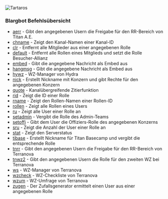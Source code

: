 
![Tartaros](https://dub01pap001files.storage.live.com/y4mN8LhKfmiHo_Oe1OcswZGt-X2cgTmIvLKdj4lCM1QOklytp4RfwtfH1iS7Nl0Mr7zRfekztAkI7MQN_dYmpiCVesdYKSNct_F49DlhZJkYnnuNxni7JSSHLFDPvRn9Ko1l06eQ8BKQyRUvjd3sIwjnbm5RKysvIUSv3toEjdYJV6SJfASzo2TdnC3Gha5L_Ke?width=510&height=508&cropmode=none)

### Blargbot Befehlsübersicht


* [aerr](Doku/aerr.md) - Gibt den angegebenen Usern die Freigabe für den RR-Bereich von Titan A.E.
* [chname](Doku/chname.md) - Zeigt den Kanal-Namen einer Kanal-ID
* [clr](Doku/clr.md) - Entfernt alle Mitglieder aus einer angegebenen Rolle
* [default](Doku/default.md) - Entfernt alle Rollen eines Mitglieds und setzt die Rolle Besucher-Allianz
* [embed](Doku/embed.md) - Gibt die angegebene Nachricht als Embed aus
* [hangmsg](Doku/hangmsg.md) - Gibt die angegebene Nachricht als Embed aus
* [hywz](Doku/hywz.md) - WZ-Manager von Hydra
* [nick](Doku/nick.md) - Erstellt Nickname mit Konzern und gibt Rechte für den angegebenen Konzern
* [quote](Doku/quote.md) - Kanalübergreifende Zitierfunktion
* [rid](Doku/rid.md) - Zeigt die ID einer Rolle
* [rname](Doku/rname.md) - Zeigt den Rollen-Namen einer Rollen-ID
* [rollen](Doku/rollen.md) - Zeigt alle Rollen eines Users
* [ru](Doku/ru.md) - Zeigt alle User einer Rolle an
* [setadmin](Doku/setadmin.md) - Vergibt die Rolle des Admin-Teams
* [setoffi](Doku/setoffi.md) - Gibt dem User die Offiziers-Rolle des angegebenen Konzerns
* [sru](Doku/sru.md) - Zeigt die Anzahl der User einer Rolle an
* [stat](Doku/stat.md) - Zeigt den Serverstatus
* [tibase](Doku/tibase) - Erstellt Nickname für Titan Basecamp und vergibt die entsprechende Rolle
* [tnrr](Doku/tnrr.md) - Gibt den angegebenen Usern die Freigabe für den RR-Bereich von Terranova
* [tnwz2](Doku/tnwz2.md) - Gibt den angegebenen Usern die Rolle für den zweiten WZ bei Terranova
* [ws](Doku/ws.md) - WZ-Manager von Terranova
* [wzcheck](Doku/wzcheck.md) - WZ-Checkliste von Terranova
* [wzum](Doku/wzum.md) - WZ-Umfrage von Terranova
* [zugen](Doku/zugen.md) - Der Zufallsgenerator ermittelt einen User aus einer angegebenen Rolle


